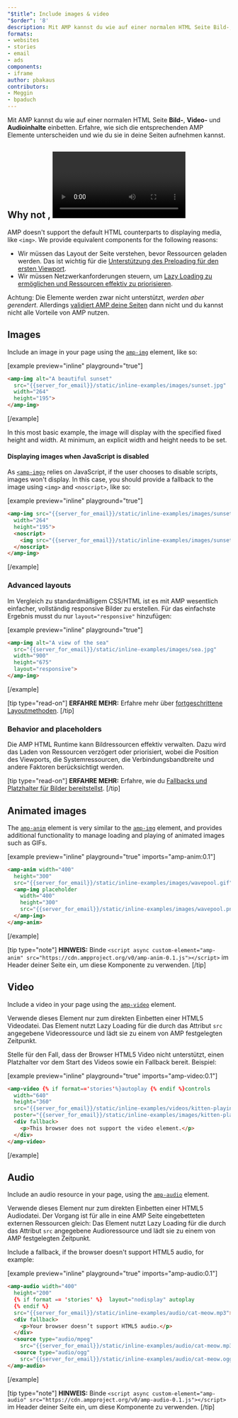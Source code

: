 ```yaml
---
"$title": Include images & video
"$order": '8'
description: Mit AMP kannst du wie auf einer normalen HTML Seite Bild-, Video- und Audioinhalte einbetten. Erfahre, wie sich die entsprechenden AMP Elemente unterscheiden …
formats:
- websites
- stories
- email
- ads
components:
- iframe
author: pbakaus
contributors:
- Meggin
- bpaduch
---
```


Mit AMP kannst du wie auf einer normalen HTML Seite **Bild-**, **Video-** und **Audioinhalte** einbetten. Erfahre, wie sich die entsprechenden AMP Elemente unterscheiden und wie du sie in deine Seiten aufnehmen kannst.

## Why not <img>, <video> and <audio>?</audio></video>

AMP doesn't support the default HTML counterparts to displaying media, like `<img>`. We provide equivalent components for the following reasons:

- Wir müssen das Layout der Seite verstehen, bevor Ressourcen geladen werden. Das ist wichtig für die [Unterstützung des Preloading für den ersten Viewport](../../../../about/how-amp-works.html#size-all-resources-statically).
- Wir müssen Netzwerkanforderungen steuern, um [Lazy Loading zu ermöglichen und Ressourcen effektiv zu priorisieren](../../../../about/how-amp-works.html#prioritize-resource-loading).

Achtung: Die Elemente werden zwar nicht unterstützt, *werden aber gerendert*. Allerdings [validiert AMP deine Seiten](../../../../documentation/guides-and-tutorials/learn/validation-workflow/validate_amp.md) dann nicht und du kannst nicht alle Vorteile von AMP nutzen.

## Images

Include an image in your page using the [`amp-img`](../../../../documentation/components/reference/amp-img.md) element, like so:

[example preview="inline" playground="true"]
```html
<amp-img alt="A beautiful sunset"
  src="{{server_for_email}}/static/inline-examples/images/sunset.jpg"
  width="264"
  height="195">
</amp-img>
```
[/example]

In this most basic example, the image will display with the specified fixed height and width. At minimum, an explicit width and height needs to be set.

#### Displaying images when JavaScript is disabled

As [`<amp-img>`](../../../../documentation/components/reference/amp-img.md) relies on JavaScript, if the user chooses to disable scripts, images won't display.  In this case, you should provide a fallback to the image using `<img>` and `<noscript>`, like so:

[example preview="inline" playground="true"]
```html
<amp-img src="{{server_for_email}}/static/inline-examples/images/sunset.jpg"
  width="264"
  height="195">
  <noscript>
    <img src="{{server_for_email}}/static/inline-examples/images/sunset.jpg" width="264" height="195" />
  </noscript>
</amp-img>
```
[/example]

### Advanced layouts

Im Vergleich zu standardmäßigem CSS/HTML ist es mit AMP wesentlich einfacher, vollständig responsive Bilder zu erstellen. Für das einfachste Ergebnis musst du nur `layout="responsive"` hinzufügen:

[example preview="inline" playground="true"]
```html
<amp-img alt="A view of the sea"
  src="{{server_for_email}}/static/inline-examples/images/sea.jpg"
  width="900"
  height="675"
  layout="responsive">
</amp-img>
```
[/example]

[tip type="read-on"] **ERFAHRE MEHR:** Erfahre mehr über [fortgeschrittene Layoutmethoden](../../../../documentation/guides-and-tutorials/develop/style_and_layout/control_layout.md). [/tip]

### Behavior and placeholders

Die AMP HTML Runtime kann Bildressourcen effektiv verwalten. Dazu wird das Laden von Ressourcen verzögert oder priorisiert, wobei die Position des Viewports, die Systemressourcen, die Verbindungsbandbreite und andere Faktoren berücksichtigt werden.

[tip type="read-on"] **ERFAHRE MEHR:** Erfahre, wie du [Fallbacks und Platzhalter für Bilder bereitstellst](../../../../documentation/guides-and-tutorials/develop/style_and_layout/placeholders.md). [/tip]

## Animated images

The [`amp-anim`](../../../../documentation/components/reference/amp-anim.md) element is very similar to the [`amp-img`](../../../../documentation/components/reference/amp-img.md) element, and provides additional functionality to manage loading and playing of animated images such as GIFs.

[example preview="inline" playground="true" imports="amp-anim:0.1"]
```html
<amp-anim width="400"
  height="300"
  src="{{server_for_email}}/static/inline-examples/images/wavepool.gif">
  <amp-img placeholder
    width="400"
    height="300"
    src="{{server_for_email}}/static/inline-examples/images/wavepool.png">
  </amp-img>
</amp-anim>
```
[/example]

[tip type="note"] **HINWEIS:** Binde `<script async custom-element="amp-anim" src="https://cdn.ampproject.org/v0/amp-anim-0.1.js"></script>` im Header deiner Seite ein, um diese Komponente zu verwenden. [/tip]

## Video

Include a video in your page using the [`amp-video`](../../../../documentation/components/reference/amp-video.md) element.

Verwende dieses Element nur zum direkten Einbetten einer HTML5 Videodatei. Das Element nutzt Lazy Loading für die durch das Attribut `src` angegebene Videoressource und lädt sie zu einem von AMP festgelegten Zeitpunkt.

Stelle für den Fall, dass der Browser HTML5 Video nicht unterstützt, einen Platzhalter vor dem Start des Videos sowie ein Fallback bereit. Beispiel:

[example preview="inline" playground="true" imports="amp-video:0.1"]
```html
<amp-video {% if format=='stories'%}autoplay {% endif %}controls
  width="640"
  height="360"
  src="{{server_for_email}}/static/inline-examples/videos/kitten-playing.mp4"
  poster="{{server_for_email}}/static/inline-examples/images/kitten-playing.png">
  <div fallback>
    <p>This browser does not support the video element.</p>
  </div>
</amp-video>
```
[/example]

## Audio

Include an audio resource in your page, using the [`amp-audio`](../../../../documentation/components/reference/amp-audio.md) element.

Verwende dieses Element nur zum direkten Einbetten einer HTML5 Audiodatei. Der Vorgang ist für alle in eine AMP Seite eingebetteten externen Ressourcen gleich: Das Element nutzt Lazy Loading für die durch das Attribut `src` angegebene Audioressource und lädt sie zu einem von AMP festgelegten Zeitpunkt.

Include a fallback, if the browser doesn't support HTML5 audio, for example:

[example preview="inline" playground="true" imports="amp-audio:0.1"]
```html
<amp-audio width="400"
  height="200"
  {% if format == 'stories' %}  layout="nodisplay" autoplay
  {% endif %}
  src="{{server_for_email}}/static/inline-examples/audio/cat-meow.mp3">
  <div fallback>
    <p>Your browser doesn’t support HTML5 audio.</p>
  </div>
  <source type="audio/mpeg"
    src="{{server_for_email}}/static/inline-examples/audio/cat-meow.mp3">
  <source type="audio/ogg"
    src="{{server_for_email}}/static/inline-examples/audio/cat-meow.ogg">
</amp-audio>
```
[/example]

[tip type="note"] **HINWEIS:** Binde `<script async custom-element="amp-audio" src="https://cdn.ampproject.org/v0/amp-audio-0.1.js"></script>` im Header deiner Seite ein, um diese Komponente zu verwenden. [/tip]
